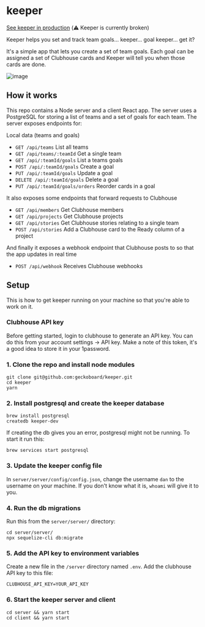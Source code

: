 # keeper

[See keeper in production](https://geckoboard-keeper.herokuapp.com/) (⚠️ Keeper is currently broken)

Keeper helps you set and track team goals... keeper... goal keeper... get it?

It's a simple app that lets you create a set of team goals. Each goal can be assigned a set of Clubhouse cards and Keeper will tell you when those cards are done.

![image](https://user-images.githubusercontent.com/6588325/127516556-04986d8a-5ce7-40d4-b0ab-3232d1771127.png)

## How it works

This repo contains a Node server and a client React app. The server uses a PostgreSQL for storing a list of teams and a set of goals for each team. The server exposes endpoints for:

Local data (teams and goals)

- `GET /api/teams` List all teams
- `GET /api/teams/:teamId` Get a single team
- `GET /api/:teamId/goals` List a teams goals
- `POST /api/:teamId/goals` Create a goal
- `PUT /api/:teamId/goals` Update a goal
- `DELETE /api/:teamId/goals` Delete a goal
- `PUT /api/:teamId/goals/orders` Reorder cards in a goal

It also exposes some endpoints that forward requests to Clubhouse

- `GET /api/members` Get Clubhouse members
- `GET /api/projects` Get Clubhouse projects
- `GET /api/stories` Get Clubhouse stories relating to a single team
- `POST /api/stories` Add a Clubhouse card to the Ready column of a project

And finally it exposes a webhook endpoint that Clubhouse posts to so that the app updates in real time

- `POST /api/webhook` Receives Clubhouse webhooks

## Setup

This is how to get keeper running on your machine so that you're able to work on it.

### Clubhouse API key
Before getting started, login to clubhouse to generate an API key. You can do this from your account settings -> API key. Make a note of this token, it's a good idea to store it in your 1password.

### 1. Clone the repo and install node modules
```
git clone git@github.com:geckoboard/keeper.git
cd keeper
yarn
```

### 2. Install postgresql and create the keeper database
```
brew install postgresql
createdb keeper-dev
```

If creating the db gives you an error, postgresql might not be running. To start it run this:
```
brew services start postgresql
```

### 3. Update the keeper config file
In `server/server/config/config.json`, change the username `dan` to the username on your machine. If you don't know what it is, `whoami` will give it to you.

### 4. Run the db migrations
Run this from the `server/server/` directory:

```
cd server/server/
npx sequelize-cli db:migrate
```

### 5. Add the API key to environment variables
Create a new file in the `/server` directory named `.env`. Add the clubhouse API key to this file:
```
CLUBHOUSE_API_KEY=YOUR_API_KEY
```

### 6. Start the keeper server and client
```
cd server && yarn start
cd client && yarn start
```
